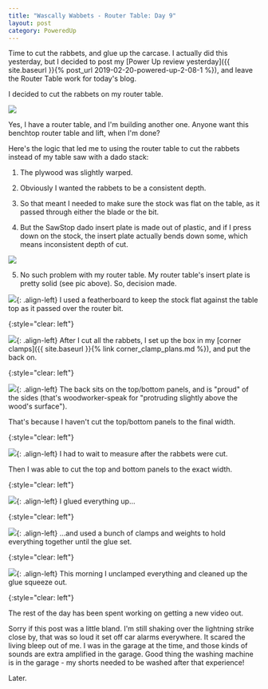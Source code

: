 ```yaml
---
title: "Wascally Wabbets - Router Table: Day 9"
layout: post
category: PoweredUp
---
```

Time to cut the rabbets, and glue up the carcase. I actually did this yesterday, but I decided to post my [Power Up review yesterday]({{ site.baseurl }}{% post_url 2019-02-20-powered-up-2-08-1 %}), and leave the Router Table work for today's blog.

I decided to cut the rabbets on my router table.

![](/assets/images-posts/2019-02-21.1.01.jpg)

Yes, I have a router table, and I'm building another one. Anyone want this benchtop router table and lift, when I'm done?

Here's the logic that led me to using the router table to cut the rabbets instead of my table saw with a dado stack:

1) The plywood was slightly warped.

2) Obviously I wanted the rabbets to be a consistent depth.

3) So that meant I needed to make sure the stock was flat on the table, as it passed through either the blade or the bit.

4) But the SawStop dado insert plate is made out of plastic, and if I press down on the stock, the insert plate actually bends down some, which means inconsistent depth of cut.

![](/assets/images-posts/2019-02-21.1.03.jpg)

5) No such problem with my router table. My router table's insert plate is pretty solid (see pic above). So, decision made.

![](/assets/images-posts/2019-02-21.1.02.jpg){: .align-left}
I used a featherboard to keep the stock flat against the table top as it passed over the router bit.

{:style="clear: left"}

![](/assets/images-posts/2019-02-21.1.04.jpg){: .align-left}
After I cut all the rabbets, I set up the box in my [corner clamps]({{ site.baseurl }}{% link corner_clamp_plans.md %}), and put the back on.

{:style="clear: left"}

![](/assets/images-posts/2019-02-21.1.05.jpg){: .align-left}
The back sits on the top/bottom panels, and is "proud" of the sides (that's woodworker-speak for "protruding slightly above the wood's surface").

That's because I haven't cut the top/bottom panels to the final width.

{:style="clear: left"}

![](/assets/images-posts/2019-02-21.1.06.jpg){: .align-left}
I had to wait to measure after the rabbets were cut.

Then I was able to cut the top and bottom panels to the exact width.

{:style="clear: left"}

![](/assets/images-posts/2019-02-21.1.08.jpg){: .align-left}
I glued everything up...

{:style="clear: left"}

![](/assets/images-posts/2019-02-21.1.07.jpg){: .align-left}
...and used a bunch of clamps and weights to hold everything together until the glue set.

{:style="clear: left"}

![](/assets/images-posts/2019-02-21.1.09.jpg){: .align-left}
This morning I unclamped everything and cleaned up the glue squeeze out.

{:style="clear: left"}

The rest of the day has been spent working on getting a new video out.

Sorry if this post was a little bland. I'm still shaking over the lightning strike close by, that was so loud it set off car alarms everywhere. It scared the living bleep out of me. I was in the garage at the time, and those kinds of sounds are extra amplified in the garage. Good thing the washing machine is in the garage - my shorts needed to be washed after that experience!

Later.